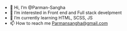 - 👋 Hi, I’m @Parman-Sangha
- 👀 I’m interested in Front end and Full stack develpment
- 🌱 I’m currently learning HTML, SCSS, JS
- 📫 How to reach me Parmansangha@gmail.com

<!---
Parman-Sangha/Parman-Sangha is a ✨ special ✨ repository because its `README.md` (this file) appears on your GitHub profile.
You can click the Preview link to take a look at your changes.
--->
